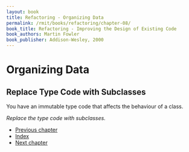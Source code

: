 ```yaml
---
layout: book
title: Refactoring - Organizing Data
permalink: /rmit/books/refactoring/chapter-08/
book_title: Refactoring - Improving the Design of Existing Code
book_authors: Martin Fowler
book_publisher: Addison-Wesley, 2000
---
```


# Organizing Data

## Replace Type Code with Subclasses

You have an immutable type code that affects the behaviour of a class.

_Replace the type code with subclasses._


<nav class="nav-chapters">
	<ul>
		<li class="prev-chapter"><a href="../chapter-07/">Previous chapter</a></li>
		<li class="index"><a href="../index.html">Index</a></li>		
		<li class="next-chapter"><a href="../chapter-09/">Next chapter</a></li>
	</ul>
</nav>